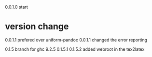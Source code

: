 0.0.1.0 start
  # version change 
  0.0.1.1  prefered over uniform-pandoc
  0.0.1.1  changed the error reporting 
  
0.1.5 branch for ghc 9.2.5
0.1.5.1
0.1.5.2 added webroot in the tex2latex